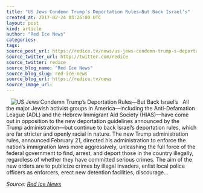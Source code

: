 ```yaml
---
title: "US Jews Condemn Trump’s Deportation Rules—But Back Israel’s"
created_at: 2017-02-24 03:25:00 UTC
layout: post
kind: article
author: "Red Ice News"
categories: 
tags: 
source_post_url: https://redice.tv/news/us-jews-condemn-trump-s-deportation-rules-but-back-israel-s
source_twitter_url: http://twitter.com/redice
source_twitter: redice
source_blog_name: "Red Ice News"
source_blog_slug: red-ice-news
source_blog_url: https://redice.tv/news
source_image_url: 
---
```

<img align="left" hspace="12" alt="US Jews Condemn Trump&rsquo;s Deportation Rules&mdash;But Back Israel&rsquo;s" src="https://rdice.net/a/c/n/17/02240417-509.9cd7b47f.jpg"> All the major Jewish activist groups in America—including the Anti-Defamation League (ADL) and the Hebrew Immigrant Aid Society (HIAS)—have come out in opposition to the new deportation guidelines announced by the Trump administration—but continue to back Israel’s deportation rules, which are far stricter and openly racial in nature. The new Trump administration rules, announced February 21, directed his administration to enforce the nation’s immigration laws more aggressively, unleashing the full force of the federal government to find, arrest, and deport those in the country illegally, regardless of whether they have committed serious crimes. The aim of the new orders are to publicize crimes by illegal invaders, enlist local police officers as enforcers, erect new detention facilities, discourage&#8230;<div class="">
    <i>Source: <a href="https://redice.tv/news">Red Ice News</a></i>
</div>
